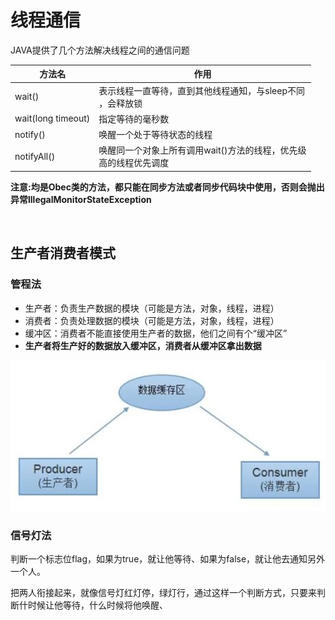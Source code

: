 # 线程通信

JAVA提供了几个方法解决线程之间的通信问题

|方法名|作用|
|--|--|
|wait()|表示线程一直等待，直到其他线程通知，与sleep不同<br/>，会释放锁|
|wait(long timeout)|指定等待的毫秒数|
|notify()|唤醒一个处于等待状态的线程	|
|notifyAll()|唤醒同一个对象上所有调用wait()方法的线程，优先级<br/>高的线程优先调度|

**注意:均是Obec类的方法，都只能在同步方法或者同步代码块中使用，否则会抛出异常lllegalMonitorStateException**

<br/>

## 生产者消费者模式

### 管程法

- 生产者：负责生产数据的模块（可能是方法，对象，线程，进程）
- 消费者：负责处理数据的模块（可能是方法，对象，线程，进程）
- 缓冲区：消费者不能直接使用生产者的数据，他们之间有个“缓冲区”
- **生产者将生产好的数据放入缓冲区，消费者从缓冲区拿出数据**

![44146ba44626ced8f22b6fd750d244f6](https://raw.githubusercontent.com/pickices/Typora/master/image/20210614202717.png)



### 信号灯法

判断一个标志位flag，如果为true，就让他等待、如果为false，就让他去通知另外一个人。

把两人衔接起来，就像信号灯红灯停，绿灯行，通过这样一个判断方式，只要来判断什时候让他等待，什么时候将他唤醒、
